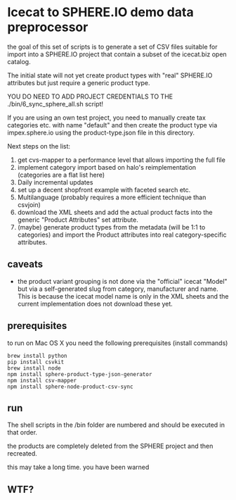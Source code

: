 # Icecat to SPHERE.IO demo data preprocessor

the goal of this set of scripts is to generate a set of CSV files suitable for import into a SPHERE.IO project that contain a subset of the icecat.biz open catalog. 

The initial state will not yet create product types with "real" SPHERE.IO attributes but just require a generic product type. 

YOU DO NEED TO ADD PROJECT CREDENTIALS TO THE ./bin/6_sync_sphere_all.sh script! 

If you are using an own test project, you need to manually create tax categories etc. with name "default" and then create the product type via impex.sphere.io using the product-type.json file in this directory. 
 
Next steps on the list:

 1.  get cvs-mapper to a performance level that allows importing the full file
 1. implement category import based on halo's reimplementation (categories are a flat list here)
 1. Daily incremental updates 
 1. set up a decent shopfront example with faceted search etc.  
 1. Multilanguage (probably requires a more efficient technique than csvjoin)
 1. download the XML sheets and add the actual product facts into the generic "Product Attributes" set attribute. 
 1. (maybe) generate product types from the metadata (will be 1:1 to categories) and import the Product attributes into real category-specific attributes. 


## caveats
 * the product variant grouping is not done via the "official" icecat 
"Model" but via a self-generated slug from category, manufacturer and name.  This is because the icecat model name is only in the XML sheets and the current implementation does not download these yet. 
     
## prerequisites

to run on Mac OS X you need the following prerequisites (install commands)

```
brew install python
pip install csvkit
brew install node
npm install sphere-product-type-json-generator
npm install csv-mapper
npm install sphere-node-product-csv-sync

```
## run

The shell scripts in the /bin folder are numbered and should be executed in that order. 

the products are completely deleted from the SPHERE project and then recreated. 

this may take a long time. you have been warned

## WTF?
